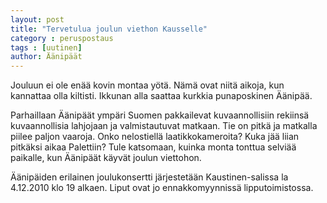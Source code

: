 ```yaml
---
layout: post
title: "Tervetulua joulun viethon Kausselle"
category : peruspostaus
tags : [uutinen]
author: Äänipäät
---
```


Jouluun ei ole enää kovin montaa yötä. Nämä ovat niitä aikoja, kun kannattaa olla kiltisti. Ikkunan alla saattaa kurkkia punaposkinen Äänipää.

Parhaillaan Äänipäät ympäri Suomen pakkailevat kuvaannollisiin rekiinsä kuvaannollisia lahjojaan ja valmistautuvat matkaan. Tie on pitkä ja matkalla piilee paljon vaaroja. Onko nelostiellä laatikkokameroita? Kuka jää liian pitkäksi aikaa Palettiin? Tule katsomaan, kuinka monta tonttua selviää paikalle, kun Äänipäät käyvät joulun viettohon.

Äänipäiden erilainen joulukonsertti järjestetään Kaustinen-salissa la 4.12.2010 klo 19 alkaen. Liput ovat jo ennakkomyynnissä lipputoimistossa.
